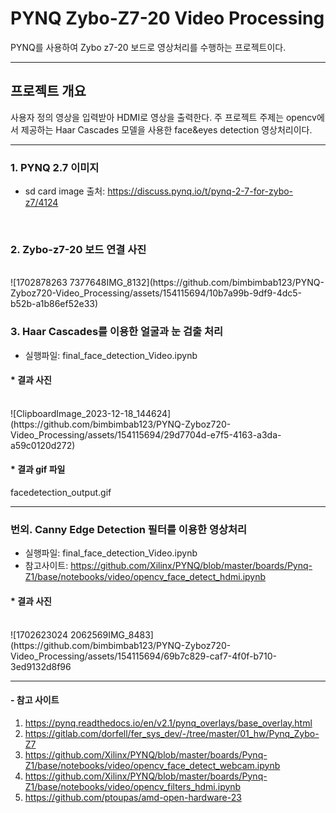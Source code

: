 # PYNQ Zybo-Z7-20 Video Processing
PYNQ를 사용하여 Zybo z7-20 보드로 영상처리를 수행하는 프로젝트이다.
<br>

---

## 프로젝트 개요
사용자 정의 영상을 입력받아 HDMI로 영상을 출력한다. 주 프로젝트 주제는 opencv에서 제공하는 Haar Cascades 모델을 사용한 face&eyes detection 영상처리이다.

---

### 1. PYNQ 2.7 이미지
* sd card image 출처:
<https://discuss.pynq.io/t/pynq-2-7-for-zybo-z7/4124>
<br>

### 2. Zybo-z7-20 보드 연결 사진
<br>
![1702878263 7377648IMG_8132](https://github.com/bimbimbab123/PYNQ-Zyboz720-Video_Processing/assets/154115694/10b7a99b-9df9-4dc5-b52b-a1b86ef52e33)

### 3. Haar Cascades를 이용한 얼굴과 눈 검출 처리
- 실행파일: final_face_detection_Video.ipynb

#### * 결과 사진
<br>
![ClipboardImage_2023-12-18_144624](https://github.com/bimbimbab123/PYNQ-Zyboz720-Video_Processing/assets/154115694/29d7704d-e7f5-4163-a3da-a59c0120d272)
<br>

#### * 결과 gif 파일
facedetection_output.gif

---

### 번외.  Canny Edge Detection 필터를 이용한 영상처리
- 실행파일: final_face_detection_Video.ipynb
- 참고사이트: <https://github.com/Xilinx/PYNQ/blob/master/boards/Pynq-Z1/base/notebooks/video/opencv_face_detect_hdmi.ipynb>
  
#### * 결과 사진
<br>
![1702623024 2062569IMG_8483](https://github.com/bimbimbab123/PYNQ-Zyboz720-Video_Processing/assets/154115694/69b7c829-caf7-4f0f-b710-3ed9132d8f96

---

#### - 참고 사이트
1. https://pynq.readthedocs.io/en/v2.1/pynq_overlays/base_overlay.html
2. https://gitlab.com/dorfell/fer_sys_dev/-/tree/master/01_hw/Pynq_Zybo-Z7
3. https://github.com/Xilinx/PYNQ/blob/master/boards/Pynq-Z1/base/notebooks/video/opencv_face_detect_webcam.ipynb
4. https://github.com/Xilinx/PYNQ/blob/master/boards/Pynq-Z1/base/notebooks/video/opencv_filters_hdmi.ipynb
5. https://github.com/ptoupas/amd-open-hardware-23
